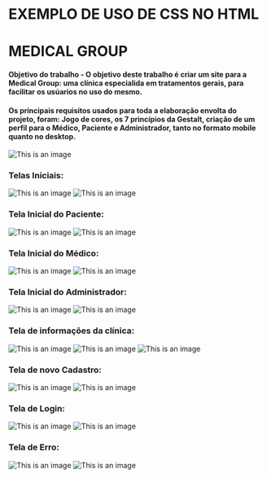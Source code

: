 # EXEMPLO DE USO DE CSS NO HTML


# MEDICAL GROUP
#### Objetivo do trabalho - O objetivo deste trabalho é criar um site para a Medical Group: uma clínica especialida em tratamentos gerais, para facilitar os usúarios no uso do mesmo.  
#### Os principais requisitos usados para toda a elaboração envolta do projeto, foram:  Jogo de cores, os 7 princípios da Gestalt, criação de um perfil para o Médico, Paciente e Administrador, tanto no formato mobile quanto no desktop.
![This is an image](https://github.com/AliceCSF/MEDICAL-GROUP/blob/main/App%20mobile/Frame%20de%20tipografia%20e%20cor.png)
### Telas Iniciais:
![This is an image](https://github.com/AliceCSF/MEDICAL-GROUP/blob/main/App%20mobile/P%C3%A1gina%20M%C3%A9dico.%20Paciente.%20Adm%20(Mobile).png)
![This is an image](https://github.com/AliceCSF/MEDICAL-GROUP/blob/main/Site%20Web/P%C3%A1gina%20Inicial%20(2).png?raw=true)
### Tela Inicial do Paciente:
![This is an image](https://github.com/AliceCSF/MEDICAL-GROUP/blob/main/App%20mobile/P%C3%A1gina%20Inicial%20acessada%20do%20paciente%20(mobile).png)
![This is an image](https://github.com/AliceCSF/MEDICAL-GROUP/blob/main/Site%20Web/P%C3%A1gina%20paciente%20(2).png?raw=true)
### Tela Inicial do Médico:
![This is an image](https://github.com/AliceCSF/MEDICAL-GROUP/blob/main/App%20mobile/P%C3%A1gina%20do%20m%C3%A9dico%20acessada%20do%20m%C3%A9dico%20(mobile).png)
![This is an image](https://github.com/AliceCSF/MEDICAL-GROUP/blob/main/Site%20Web/P%C3%A1gina%20m%C3%A9dico%20(2).png?raw=true)
### Tela Inicial do Administrador:
![This is an image](https://github.com/AliceCSF/MEDICAL-GROUP/blob/main/App%20mobile/P%C3%A1gina%20de%20consultas%20do%20adm%20(mobile).png)
![This is an image](https://github.com/AliceCSF/MEDICAL-GROUP/blob/main/Site%20Web/P%C3%A1gina%20adm.png?raw=true)
### Tela de informações da clínica:
![This is an image](https://github.com/AliceCSF/MEDICAL-GROUP/blob/main/App%20mobile/Sobre%20a%20Cl%C3%ADnica%20Informa%C3%A7%C3%B5es%20(mobile).png)
![This is an image](https://github.com/AliceCSF/MEDICAL-GROUP/blob/main/Site%20Web/Hor%C3%A1rios%20Cl%C3%ADnica.png?raw=true)
![This is an image](https://github.com/AliceCSF/MEDICAL-GROUP/blob/main/Site%20Web/Sobre%20a%20cl%C3%ADnica.png?raw=true)
### Tela de novo Cadastro:
![This is an image](https://github.com/AliceCSF/MEDICAL-GROUP/blob/main/App%20mobile/P%C3%A1gina%20Login%20Mobile%201..png)
![This is an image](https://github.com/AliceCSF/MEDICAL-GROUP/blob/main/Site%20Web/P%C3%A1gina%20adm.png?raw=true)
### Tela de Login:
![This is an image](https://github.com/AliceCSF/MEDICAL-GROUP/blob/main/App%20mobile/Pagina%20Inicial%20Mobile.png)
![This is an image](https://github.com/AliceCSF/MEDICAL-GROUP/blob/main/Site%20Web/P%C3%A1gina%20Login%20(paciente,%20m%C3%A9dico,%20adm)%20(2).png?raw=true)
### Tela de Erro:
![This is an image](https://github.com/AliceCSF/MEDICAL-GROUP/blob/main/App%20mobile/P%C3%A1gina%20de%20erro%20(mobile).png)
![This is an image](https://github.com/AliceCSF/MEDICAL-GROUP/blob/main/Site%20Web/P%C3%A1gina%20de%20erro%20(2).png?raw=true)


<!-- Trocar LINKS POR NOME DO ARQUIVO EXEMPLO:![This is an image](Foto01.png) -->
